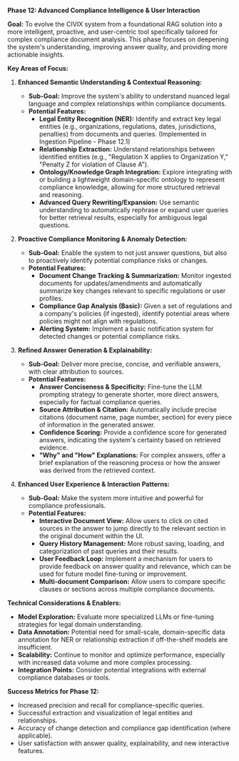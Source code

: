 **Phase 12: Advanced Compliance Intelligence & User Interaction**

**Goal:** To evolve the CIVIX system from a foundational RAG solution into a more intelligent, proactive, and user-centric tool specifically tailored for complex compliance document analysis. This phase focuses on deepening the system's understanding, improving answer quality, and providing more actionable insights.

**Key Areas of Focus:**

1.  **Enhanced Semantic Understanding & Contextual Reasoning:**
    *   **Sub-Goal:** Improve the system's ability to understand nuanced legal language and complex relationships within compliance documents.
    *   **Potential Features:**
        *   **Legal Entity Recognition (NER):** Identify and extract key legal entities (e.g., organizations, regulations, dates, jurisdictions, penalties) from documents and queries. (Implemented in Ingestion Pipeline - Phase 12.1)
        *   **Relationship Extraction:** Understand relationships between identified entities (e.g., "Regulation X applies to Organization Y," "Penalty Z for violation of Clause A").
        *   **Ontology/Knowledge Graph Integration:** Explore integrating with or building a lightweight domain-specific ontology to represent compliance knowledge, allowing for more structured retrieval and reasoning.
        *   **Advanced Query Rewriting/Expansion:** Use semantic understanding to automatically rephrase or expand user queries for better retrieval results, especially for ambiguous legal questions.

2.  **Proactive Compliance Monitoring & Anomaly Detection:**
    *   **Sub-Goal:** Enable the system to not just answer questions, but also to proactively identify potential compliance risks or changes.
    *   **Potential Features:**
        *   **Document Change Tracking & Summarization:** Monitor ingested documents for updates/amendments and automatically summarize key changes relevant to specific regulations or user profiles.
        *   **Compliance Gap Analysis (Basic):** Given a set of regulations and a company's policies (if ingested), identify potential areas where policies might not align with regulations.
        *   **Alerting System:** Implement a basic notification system for detected changes or potential compliance risks.

3.  **Refined Answer Generation & Explainability:**
    *   **Sub-Goal:** Deliver more precise, concise, and verifiable answers, with clear attribution to sources.
    *   **Potential Features:**
        *   **Answer Conciseness & Specificity:** Fine-tune the LLM prompting strategy to generate shorter, more direct answers, especially for factual compliance queries.
        *   **Source Attribution & Citation:** Automatically include precise citations (document name, page number, section) for every piece of information in the generated answer.
        *   **Confidence Scoring:** Provide a confidence score for generated answers, indicating the system's certainty based on retrieved evidence.
        *   **"Why" and "How" Explanations:** For complex answers, offer a brief explanation of the reasoning process or how the answer was derived from the retrieved context.

4.  **Enhanced User Experience & Interaction Patterns:**
    *   **Sub-Goal:** Make the system more intuitive and powerful for compliance professionals.
    *   **Potential Features:**
        *   **Interactive Document View:** Allow users to click on cited sources in the answer to jump directly to the relevant section in the original document within the UI.
        *   **Query History Management:** More robust saving, loading, and categorization of past queries and their results.
        *   **User Feedback Loop:** Implement a mechanism for users to provide feedback on answer quality and relevance, which can be used for future model fine-tuning or improvement.
        *   **Multi-document Comparison:** Allow users to compare specific clauses or sections across multiple compliance documents.

**Technical Considerations & Enablers:**

*   **Model Exploration:** Evaluate more specialized LLMs or fine-tuning strategies for legal domain understanding.
*   **Data Annotation:** Potential need for small-scale, domain-specific data annotation for NER or relationship extraction if off-the-shelf models are insufficient.
*   **Scalability:** Continue to monitor and optimize performance, especially with increased data volume and more complex processing.
*   **Integration Points:** Consider potential integrations with external compliance databases or tools.

**Success Metrics for Phase 12:**

*   Increased precision and recall for compliance-specific queries.
*   Successful extraction and visualization of legal entities and relationships.
*   Accuracy of change detection and compliance gap identification (where applicable).
*   User satisfaction with answer quality, explainability, and new interactive features.
